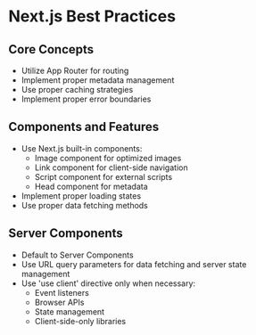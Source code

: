 # Next.js Best Practices

## Core Concepts
- Utilize App Router for routing
- Implement proper metadata management
- Use proper caching strategies
- Implement proper error boundaries

## Components and Features
- Use Next.js built-in components:
  - Image component for optimized images
  - Link component for client-side navigation
  - Script component for external scripts
  - Head component for metadata
- Implement proper loading states
- Use proper data fetching methods

## Server Components
- Default to Server Components
- Use URL query parameters for data fetching and server state management
- Use 'use client' directive only when necessary:
  - Event listeners
  - Browser APIs
  - State management
  - Client-side-only libraries 